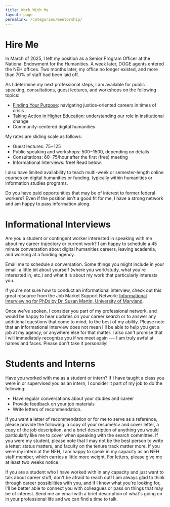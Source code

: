 ```yaml
---
title: Work With Me
layout: page
permalink: /categories/mentorship/
---
```


# Hire Me
In March of 2025, I left my position as a Senior Program Officer at the National Endowment for the Humanities. A week later, DOGE agents entered the NEH offices. Two months later, my office no longer existed, and more than 70% of staff had been laid off.

As I determine my next professional steps, I am available for public speaking, consultations, guest lectures, and workshops on the following topics:
* [Finding Your Purpose](/shalperta%20press/purpose/): navigating justice-oriented careers in times of crisis
* [Taking Action in Higher Education](/shalperta%20press/risk/): understanding our role in institutional change
* Community-centered digital humanities

My rates are sliding scale as follows:
* Guest lectures: $75-$125
* Public speaking and workshops: $500-$1500, depending on details
* Consultations: $60-$75/hour after the first (free) meeting
* Informational Interviews: free! Read below.

I also have limited availability to teach multi-week or semester-length online courses on digital humanities or funding, typically within humanities or information studies programs. 

Do you have paid opportunities that may be of interest to former federal workers? Even if the position isn't a good fit for me, I have a strong network and am happy to pass information along. 


# Informational Interviews

Are you a student or contingent worker interested in speaking with me about my career trajectory or current work? I am happy to schedule a 45 minute conversation about digital humanities careers, leaving academia, and working at a funding agency.

Email me to schedule a conversation. Some things you might include in your email: a little bit about yourself (where you work/study, what you're interested in, etc.) and what it is about my work that particularly interests you.


If you're not sure how to conduct an informational interview, check out this great resource from the Job Market Support Network: [Informational Interviewing for PhDs by Dr. Susan Martin, University of Maryland](https://hcommons.org/docs/informational-interviewing-for-phds/).

Once we've spoken, I consider you part of my professional network, and would be happy to hear updates on your career search or to answer any additional questions that come to mind, to the best of my ability. Please note that an informational interview does not mean I'll be able to help you get a job at my agency, or anywhere else for that matter. I also can't promise that I will immediately recognize you if we meet again --- I am truly awful at names and faces. Please don't take it personally!

# Students and Interns

Have you worked with me as a student or intern? If I have taught a class you were in or supervised you as an intern, I consider it part of my job to do the following: 
* Have regular conversations about your studies and career
* Provide feedback on your job materials
* Write letters of recommendation.

If you want a letter of recommendation or for me to serve as a reference, please provide the following: a copy of your resume/cv and cover letter, a copy of the job description, and a brief description of anything you would particularly like me to cover when speaking with the search committee. If you were my student, please note that I may not be the best person to write a letter: status matters, and faculty on the tenure track matter more. If you were my intern at the NEH, I am happy to speak in my capacity as an NEH staff member, which carries a little more weight. For letters, please give me at least two weeks notice.

If you are a student who I have worked with in any capacity and just want to talk about career stuff, don't be afraid to reach out! I am always glad to think through career possibilities with you, and if I know what you're looking for, I'll be better able to connect you with colleagues or pass on things that may be of interest. Send me an email with a brief description of what's going on in your professional life and we can find a time to talk.

<!-- # Public speaking

I am occasionally able to speak publicly about my career trajectory on panels or at campuses. If you are a university employee who would like me to speak on your campus, please provide information about how my presentation will be part of a more comprehensive initiative to improve career experiences for grad students, and how you will be compensating speakers. Please also note that I am a white cis woman and I prefer not to take part in all-white panels or speaker series. [Here's an article about how to invite an alt-ac speaker to campus.](https://halperta.medium.com/so-you-want-to-invite-an-alt-ac-to-speak-on-your-campus-a46da71366d0)

If you are a graduate student creating your own bottom-up career initiative in the absence of institutional support, don't hesitate to reach out! If I'm not able to participate, I'd be glad to share resources and help connect you with others who might be. As above, please make sure to include some info about what kinds of support your institution is providing... or not.  -->
